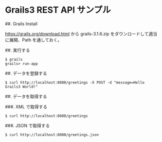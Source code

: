 # Grails3 REST API サンプル

##. Grails Install
 
https://grails.org/download.html から grails-3.1.6.zip をダウンロードして適当に展開、Path を通しておく。

##. 実行する

```
$ grails
grails> run-app
```

##. データを登録する

```
$ curl http://localhost:8080/greetings -X POST -d "message=Hello Grails3 World!"
```

##. データを取得する

###. XML で取得する

```
$ curl http://localhost:8080/greetings
```

###. JSON で取得する

```
$ curl http://localhost:8080/greetings.json
```


